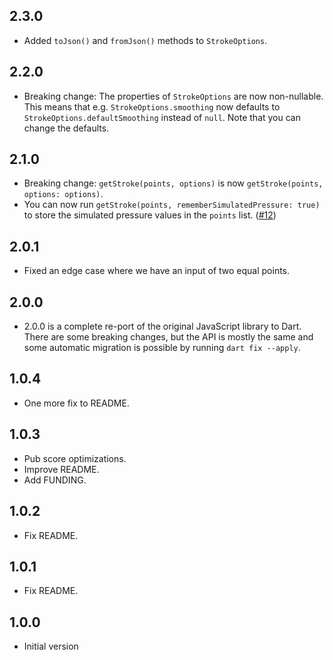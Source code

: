 ## 2.3.0

- Added `toJson()` and `fromJson()` methods to `StrokeOptions`.

## 2.2.0

- Breaking change: The properties of `StrokeOptions` are now non-nullable. This means that e.g. `StrokeOptions.smoothing` now defaults to `StrokeOptions.defaultSmoothing` instead of `null`. Note that you can change the defaults.

## 2.1.0

- Breaking change: `getStroke(points, options)` is now `getStroke(points, options: options)`.
- You can now run `getStroke(points, rememberSimulatedPressure: true)` to store the simulated pressure values in the `points` list. ([#12](https://github.com/steveruizok/perfect-freehand-dart/issues/12))

## 2.0.1

- Fixed an edge case where we have an input of two equal points.

## 2.0.0

- 2.0.0 is a complete re-port of the original JavaScript library to Dart. There are some breaking changes, but the API is mostly the same and some automatic migration is possible by running `dart fix --apply`.

## 1.0.4

- One more fix to README.

## 1.0.3

- Pub score optimizations.
- Improve README.
- Add FUNDING.

## 1.0.2

- Fix README.

## 1.0.1

- Fix README.

## 1.0.0

- Initial version
